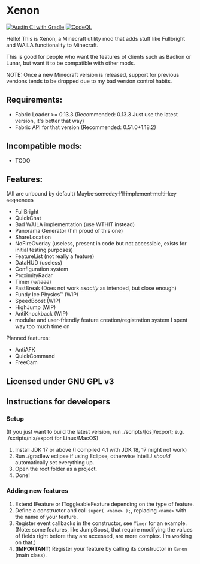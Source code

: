 # Xenon

[![Austin CI with Gradle](https://github.com/AV306/xenon/actions/workflows/austin_gradle.yml/badge.svg)](https://github.com/AV306/xenon/actions/workflows/austin_gradle.yml)
[![CodeQL](https://github.com/AV306/xenon/actions/workflows/codeql-analysis.yml/badge.svg)](https://github.com/AV306/xenon/actions/workflows/codeql-analysis.yml)

Hello! This is Xenon, a Minecraft utility mod that adds stuff like Fullbright and WAILA functionality to Minecraft.

This is good for people who want the features of clients such as Badlion or Lunar, but want it to be compatible with other mods.

NOTE: Once a new Minecraft version is released, support for previous versions tends to be dropped due to my bad version control habits.

## Requirements:

- Fabric Loader >= 0.13.3 (Recommended: 0.13.3 Just use the latest version, it's better that way)
- Fabric API for that version (Recommended: 0.51.0+1.18.2)

## Incompatible mods:

- TODO

## Features:

(All are unbound by default)
~~Maybe someday I'll implement multi-key seqnences~~
- FullBright 
- QuickChat
- Bad WAILA implementation (use WTHIT instead)
- Panorama Generator (I'm proud of this one)
- ShareLocation
- NoFireOverlay (useless, present in code but not accessible, exists for initial testing purposes)
- FeatureList (not really a feature)
- DataHUD (useless)
- Configuration system
- ProximityRadar
- Timer (*wheee*)
- FastBreak (Does not work *exactly* as intended, but close enough)
- Fundy Ice Physics™ (WIP)
- SpeedBoost (WIP)
- HighJump (WIP)
- AntiKnockback (WIP)
- modular and user-friendly feature creation/registration system I spent way too much time on

Planned features:

- AntiAFK
- QuickCommand
- FreeCam

## Licensed under GNU GPL v3

## Instructions for developers

### Setup

(If you just want to build the latest version, run ./scripts/\[os\]/export; e.g. ./scripts/nix/export for Linux/MacOS)

1. Install JDK 17 or above (I compiled 4.1 with JDK 18, 17 might not work)
2. Run ./gradlew eclipse if using Eclipse, otherwise IntelliJ *should* automatically set everything up.
3. Open the root folder as a project.
4. Done!

### Adding new features

1. Extend IFeature or IToggleableFeature depending on the type of feature.
2. Define a constructor and call `super( <name> );`, replacing `<name>` with the name of your feature.
3. Register event callbacks in the constructor, see `Timer` for an example. (Note: some features, like JumpBoost, that require  modifying the values of fields right before they are accessed, are more complex. I'm working on that.)
4. (**IMPORTANT**) Register your feature by calling its constructor in `Xenon` (main class).
